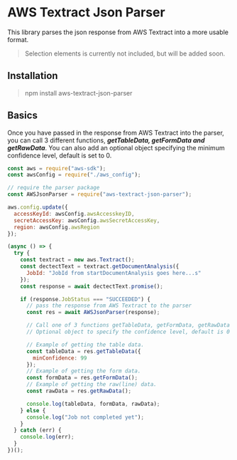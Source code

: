 # AWS Textract Json Parser

This library parses the json response from AWS Textract into a more usable format.

> Selection elements is currently not included, but will be added soon.

## Installation

> npm install aws-textract-json-parser

## Basics

Once you have passed in the response from AWS Textract into the parser, you can call 3 different functions, **_getTableData, getFormData and getRawData_**. You can also add an optional object specifying the minimum confidence level, default is set to 0. 

```javascript
const aws = require("aws-sdk");
const awsConfig = require("./aws_config");

// require the parser package
const AWSJsonParser = require("aws-textract-json-parser");

aws.config.update({
  accessKeyId: awsConfig.awsAccesskeyID,
  secretAccessKey: awsConfig.awsSecretAccessKey,
  region: awsConfig.awsRegion
});

(async () => {
  try {
    const textract = new aws.Textract();
    const dectectText = textract.getDocumentAnalysis({
      JobId: "JobId from startDocumentAnalysis goes here...s"
    });
    const response = await dectectText.promise();

    if (response.JobStatus === "SUCCEEDED") {
      // pass the response from AWS Textract to the parser
      const res = await AWSJsonParser(response);

      // Call one of 3 functions getTableData, getFormData, getRawData
      // Optional object to specify the confidence level, default is 0

      // Example of getting the table data.
      const tableData = res.getTableData({
        minConfidence: 99
      });
      // Example of getting the form data.
      const formData = res.getFormData();
      // Example of getting the raw(line) data.
      const rawData = res.getRawData();

      console.log(tableData, formData, rawData);
    } else {
      console.log("Job not completed yet");
    }
  } catch (err) {
    console.log(err);
  }
})();
```

